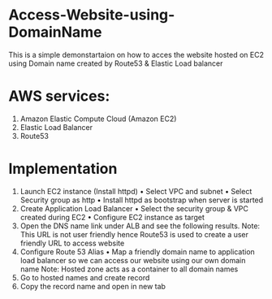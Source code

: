 # Access-Website-using-DomainName
This is a simple demonstartaion on how to acces the website hosted on EC2 using Domain name created by Route53 &amp; Elastic Load balancer

# AWS services:
1. Amazon Elastic Compute Cloud (Amazon EC2)
2. Elastic Load Balancer
3. Route53

# Implementation
1. Launch EC2 instance  (Install httpd)
   •	Select VPC and subnet
   •	Select Security group as http
   •	Install httpd as bootstrap when server is started
2.	Create Application Load Balancer
   •	Select the security group & VPC created during EC2 
   •	Configure EC2 instance as target
3. Open the DNS name link under ALB and see the following results.
   Note: This URL is not user friendly hence Route53 is used to create a user friendly URL to access website
4.	Configure Route 53 Alias
   •	Map a friendly domain name to application load balancer so we can access our website using our own domain name 
    Note: Hosted zone acts as a container to all domain names
5. Go to hosted names and create record
6. Copy the record name and open in new tab



